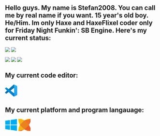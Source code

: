 ## Hello guys. My name is Stefan2008. You can call me by real name if you want. 15 year's old boy. He/Him. Im only Haxe and HaxeFlixel coder only for Friday Night Funkin': SB Engine. Here's my current status: 

![](https://github-readme-stats.vercel.app/api?username=Stefan2008Git&show_icons=true&theme=jolly)
![](https://github-readme-stats.vercel.app/api/top-langs/?username=Stefan2008Git&layout=compact&show_icons=true&theme=jolly)

<img src="https://img.shields.io/badge/Windows 10-FFA500?style=for-the-badge&logo=windows&logoColor=white" /> <img src="https://img.shields.io/badge/haxe-logo.svg?style=for-the-badge&logo=haxe&logoColor=white)" /> <img src="https://img.shields.io/badge/lenovo%20ideapad 14igl05-FFA500?style=for-the-badge&logo=lenovo&logoColor=white" />

## My current code editor:

<img height="40" src="https://raw.githubusercontent.com/devicons/devicon/master/icons/vscode/vscode-original.svg" />

## My current platform and program langauage:

<img height="40" src="https://raw.githubusercontent.com/devicons/devicon/master/icons/windows8/windows8-original.svg" /> <img height="40" src="https://raw.githubusercontent.com/devicons/devicon/master/icons/haxe/haxe-original.svg" /> 
